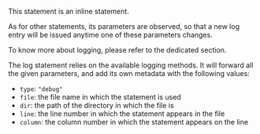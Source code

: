 This statement is an inline statement.

As for other statements, its parameters are observed, so that a new log entry will be issued anytime one of these parameters changes.

To know more about logging, please refer to the dedicated section.

The log statement relies on the available logging methods. It will forward all the given parameters, and add its own metadata with the following values:

* `type`: `"debug"`
* `file`: the file name in which the statement is used
* `dir`: the path of the directory in which the file is
* `line`: the line number in which the statement appears in the file
* `column`: the column number in which the statement appears on the line
